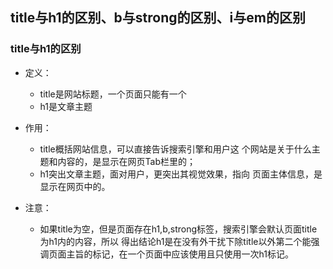 ## title与h1的区别、b与strong的区别、i与em的区别

### title与h1的区别
* 定义：
    * title是网站标题，一个页面只能有一个
    * h1是文章主题

* 作用：
    * title概括网站信息，可以直接告诉搜索引擎和用户这 个网站是关于什么主题和内容的，是显示在网页Tab栏里的；
    * h1突出文章主题，面对用户，更突出其视觉效果，指向 页面主体信息，是显示在网页中的。

* 注意：
    * 如果title为空，但是页面存在h1,b,strong标签，搜索引擎会默认页面title为h1内的内容，所以 得出结论h1是在没有外干扰下除title以外第二个能强调页面主旨的标记，在一个页面中应该使用且只使用一次h1标记。